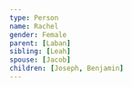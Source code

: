 ```yaml
---
type: Person
name: Rachel
gender: Female
parent: [Laban]
sibling: [Leah]
spouse: [Jacob]
children: [Joseph, Benjamin]
---
```

